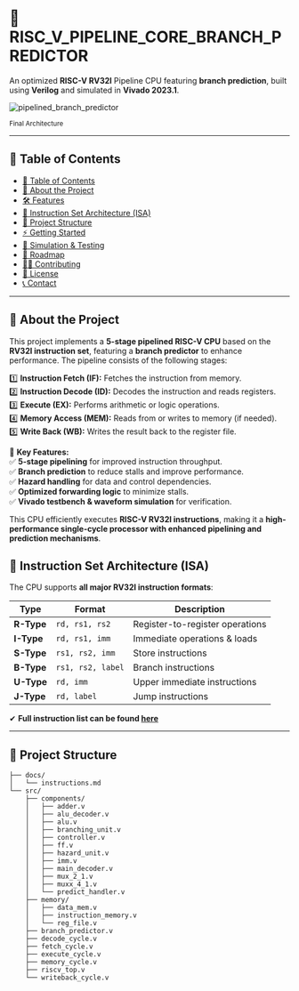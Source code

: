 # 🚀 RISC_V_PIPELINE_CORE_BRANCH_PREDICTOR

An optimized **RISC-V RV32I** Pipeline CPU featuring **branch prediction**, built using **Verilog** and simulated in **Vivado 2023.1**.

![pipelined_branch_predictor](https://github.com/user-attachments/assets/20e39047-01be-47e0-92ae-46db6581dc51)

<sup>Final Architecture</sup>  

---

## 📜 Table of Contents
- [📜 Table of Contents](#-table-of-contents)
- [📌 About the Project](#-about-the-project)
- [🛠️ Features](#️-features)
- [🧠 Instruction Set Architecture (ISA)](#-instruction-set-architecture-isa)
- [📂 Project Structure](#-project-structure)
- [⚡ Getting Started](#-getting-started)
- [🚀 Simulation & Testing](#-simulation--testing)
- [📌 Roadmap](#-roadmap)
- [👨‍💻 Contributing](#-contributing)
- [📜 License](#-license)
- [📞 Contact](#-contact)

---

## 📌 About the Project
This project implements a **5-stage pipelined RISC-V CPU** based on the **RV32I instruction set**, featuring a **branch predictor** to enhance performance. The pipeline consists of the following stages:

1️⃣ **Instruction Fetch (IF):** Fetches the instruction from memory.  
2️⃣ **Instruction Decode (ID):** Decodes the instruction and reads registers.  
3️⃣ **Execute (EX):** Performs arithmetic or logic operations.  
4️⃣ **Memory Access (MEM):** Reads from or writes to memory (if needed).  
5️⃣ **Write Back (WB):** Writes the result back to the register file.  

🚀 **Key Features:**  
✅ **5-stage pipelining** for improved instruction throughput.  
✅ **Branch prediction** to reduce stalls and improve performance.  
✅ **Hazard handling** for data and control dependencies.  
✅ **Optimized forwarding logic** to minimize stalls.  
✅ **Vivado testbench & waveform simulation** for verification.  

This CPU efficiently executes **RISC-V RV32I instructions**, making it a **high-performance single-cycle processor with enhanced pipelining and prediction mechanisms**.


## 🧠 Instruction Set Architecture (ISA)
The CPU supports **all major RV32I instruction formats**:

| Type  | Format          | Description |
|-------|---------------|-------------|
| **R-Type** | `rd, rs1, rs2` | Register-to-register operations |
| **I-Type** | `rd, rs1, imm` | Immediate operations & loads |
| **S-Type** | `rs1, rs2, imm` | Store instructions |
| **B-Type** | `rs1, rs2, label` | Branch instructions |
| **U-Type** | `rd, imm` | Upper immediate instructions |
| **J-Type** | `rd, label` | Jump instructions |

✔ **Full instruction list can be found [here](docs/instructions.md)**  

---

## 📂 Project Structure

    ├── docs/
    │   └── instructions.md
    └── src/
        ├── components/
        │   ├── adder.v
        │   ├── alu_decoder.v
        │   ├── alu.v
        │   ├── branching_unit.v
        │   ├── controller.v
        │   ├── ff.v
        │   ├── hazard_unit.v
        │   ├── imm.v
        │   ├── main_decoder.v
        │   ├── mux_2_1.v
        │   ├── muxx_4_1.v
        │   └── predict_handler.v
        ├── memory/
        │   ├── data_mem.v
        │   ├── instruction_memory.v
        │   └── reg_file.v
        ├── branch_predictor.v
        ├── decode_cycle.v
        ├── fetch_cycle.v
        ├── execute_cycle.v
        ├── memory_cycle.v
        ├── riscv_top.v
        └── writeback_cycle.v